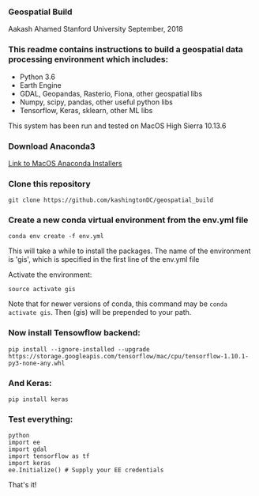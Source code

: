 ### Geospatial Build

Aakash Ahamed
Stanford University
September, 2018

### This readme contains instructions to build a geospatial data processing environment which includes:

- Python 3.6
- Earth Engine
- GDAL, Geopandas, Rasterio, Fiona, other geospatial libs
- Numpy, scipy, pandas, other useful python libs
- Tensorflow, Keras, sklearn, other ML libs

This system has been run and tested on MacOS High Sierra 10.13.6

### Download Anaconda3
[Link to MacOS Anaconda Installers](https://www.anaconda.com/download/#macos)

### Clone this repository
`git clone https://github.com/kashingtonDC/geospatial_build`

### Create a new conda virtual environment from the env.yml file
```
conda env create -f env.yml
```

This will take a while to install the packages. The name of the environment is 'gis', which is specified in the first line of the env.yml file

Activate the environment:

```
source activate gis
```

Note that for newer versions of conda, this command may be `conda activate gis`. Then (gis) will be prepended to your path. 

### Now install Tensowflow backend:
```
pip install --ignore-installed --upgrade https://storage.googleapis.com/tensorflow/mac/cpu/tensorflow-1.10.1-py3-none-any.whl
```

### And Keras:
```
pip install keras
```

### Test everything:
```
python
import ee
import gdal
import tensorflow as tf
import keras
ee.Initialize() # Supply your EE credentials
```

That's it!